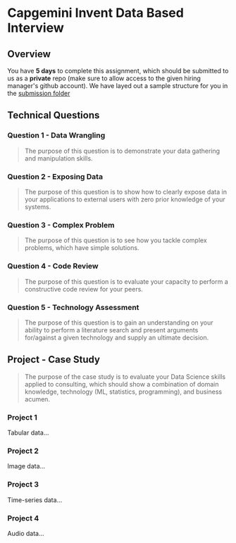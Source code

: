 # Capgemini Invent Data Based Interview

## Overview

You have **5 days** to complete this assignment, which should be submitted to us as a **private** repo (make sure to allow access to the given hiring manager's github account). We have layed out a sample structure for you in the [submission folder](/submission)

## Technical Questions

### Question 1 - Data Wrangling

> The purpose of this question is to demonstrate your data gathering and manipulation skills.

### Question 2 - Exposing Data

> The purpose of this question is to show how to clearly expose data in your applications to external users with zero prior knowledge of your systems.

### Question 3 - Complex Problem

> The purpose of this question is to see how you tackle complex problems, which have simple solutions.

### Question 4 - Code Review

> The purpose of this question is to evaluate your capacity to perform a constructive code review for your peers.

### Question 5 - Technology Assessment

> The purpose of this question is to gain an understanding on your ability to perform a literature search and present arguments for/against a given technology and supply an ultimate decision.

## Project - Case Study

> The purpose of the case study is to evaluate your Data Science skills applied to consulting, which should show a combination of domain knowledge, technology (ML, statistics, programming), and business acumen.

### Project 1

Tabular data...

### Project 2

Image data...

### Project 3

Time-series data...

### Project 4

Audio data...
